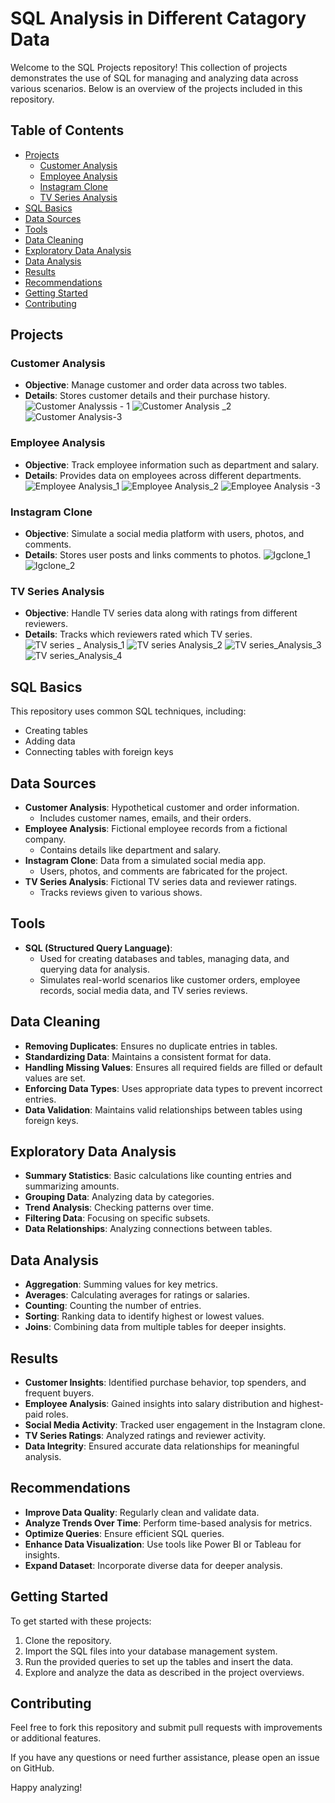 # SQL Analysis in Different Catagory Data

Welcome to the SQL Projects repository! This collection of projects demonstrates the use of SQL for managing and analyzing data across various scenarios. Below is an overview of the projects included in this repository.


## Table of Contents
- [Projects](#projects)
  - [Customer Analysis](#customer-analysis)
  - [Employee Analysis](#employee-analysis)
  - [Instagram Clone](#instagram-clone)
  - [TV Series Analysis](#tv-series-analysis)
- [SQL Basics](#sql-basics)
- [Data Sources](#data-sources)
- [Tools](#tools)
- [Data Cleaning](#data-cleaning)
- [Exploratory Data Analysis](#exploratory-data-analysis)
- [Data Analysis](#data-analysis)
- [Results](#results)
- [Recommendations](#recommendations)
- [Getting Started](#getting-started)
- [Contributing](#contributing)


## Projects

### Customer Analysis
- **Objective**: Manage customer and order data across two tables.
- **Details**: Stores customer details and their purchase history.
![Customer Analyssis - 1](https://github.com/user-attachments/assets/e90be88d-8eb4-4462-84b3-193e4c68b6fa)
![Customer Analysis _2](https://github.com/user-attachments/assets/723a6dfe-425d-4beb-ba5b-9c4bcc7e1f12)
![Customer Analysis-3](https://github.com/user-attachments/assets/c0088ae0-6ab0-4717-a264-a13331ed941b)

### Employee Analysis

- **Objective**: Track employee information such as department and salary.
- **Details**: Provides data on employees across different departments.
![Employee Analysis_1](https://github.com/user-attachments/assets/5af8fa24-82be-4cbd-a81f-b227c5ecc40f)
![Employee Analysis_2](https://github.com/user-attachments/assets/0a6973dd-aac4-44d9-aec5-0fe508c9b9c4)
![Employee Analysis -3](https://github.com/user-attachments/assets/2880a4fe-77b0-46f4-80d7-d5f4a4aa2604)

### Instagram Clone
- **Objective**: Simulate a social media platform with users, photos, and comments.
- **Details**: Stores user posts and links comments to photos.
![Igclone_1](https://github.com/user-attachments/assets/828a2601-459c-472e-b5f1-0d4ec25bca28)
![Igclone_2](https://github.com/user-attachments/assets/a77e628e-4308-44d3-b3f8-e7c28ebd5f11)

### TV Series Analysis
- **Objective**: Handle TV series data along with ratings from different reviewers.
- **Details**: Tracks which reviewers rated which TV series.
![TV series _ Analysis_1](https://github.com/user-attachments/assets/1a6508e6-e9fb-487b-b7a3-f89939b2c777)
![TV series Analysis_2](https://github.com/user-attachments/assets/b4504491-2b95-4932-89ae-ad18cb20a806)
![TV series_Analysis_3](https://github.com/user-attachments/assets/de44d6a7-8a7f-4307-b6d1-807ee2be5df6)
![TV series_Analysis_4](https://github.com/user-attachments/assets/51cf9a97-4d32-408d-b60a-a7f05e89004d)


## SQL Basics

This repository uses common SQL techniques, including:
- Creating tables
- Adding data
- Connecting tables with foreign keys

## Data Sources

- **Customer Analysis**: Hypothetical customer and order information.
  - Includes customer names, emails, and their orders.
- **Employee Analysis**: Fictional employee records from a fictional company.
  - Contains details like department and salary.
- **Instagram Clone**: Data from a simulated social media app.
  - Users, photos, and comments are fabricated for the project.
- **TV Series Analysis**: Fictional TV series data and reviewer ratings.
  - Tracks reviews given to various shows.

## Tools

- **SQL (Structured Query Language)**:
  - Used for creating databases and tables, managing data, and querying data for analysis.
  - Simulates real-world scenarios like customer orders, employee records, social media data, and TV series reviews.

## Data Cleaning

- **Removing Duplicates**: Ensures no duplicate entries in tables.
- **Standardizing Data**: Maintains a consistent format for data.
- **Handling Missing Values**: Ensures all required fields are filled or default values are set.
- **Enforcing Data Types**: Uses appropriate data types to prevent incorrect entries.
- **Data Validation**: Maintains valid relationships between tables using foreign keys.

## Exploratory Data Analysis

- **Summary Statistics**: Basic calculations like counting entries and summarizing amounts.
- **Grouping Data**: Analyzing data by categories.
- **Trend Analysis**: Checking patterns over time.
- **Filtering Data**: Focusing on specific subsets.
- **Data Relationships**: Analyzing connections between tables.

## Data Analysis

- **Aggregation**: Summing values for key metrics.
- **Averages**: Calculating averages for ratings or salaries.
- **Counting**: Counting the number of entries.
- **Sorting**: Ranking data to identify highest or lowest values.
- **Joins**: Combining data from multiple tables for deeper insights.

## Results

- **Customer Insights**: Identified purchase behavior, top spenders, and frequent buyers.
- **Employee Analysis**: Gained insights into salary distribution and highest-paid roles.
- **Social Media Activity**: Tracked user engagement in the Instagram clone.
- **TV Series Ratings**: Analyzed ratings and reviewer activity.
- **Data Integrity**: Ensured accurate data relationships for meaningful analysis.

## Recommendations

- **Improve Data Quality**: Regularly clean and validate data.
- **Analyze Trends Over Time**: Perform time-based analysis for metrics.
- **Optimize Queries**: Ensure efficient SQL queries.
- **Enhance Data Visualization**: Use tools like Power BI or Tableau for insights.
- **Expand Dataset**: Incorporate diverse data for deeper analysis.

## Getting Started

To get started with these projects:
1. Clone the repository.
2. Import the SQL files into your database management system.
3. Run the provided queries to set up the tables and insert the data.
4. Explore and analyze the data as described in the project overviews.

## Contributing

Feel free to fork this repository and submit pull requests with improvements or additional features.


If you have any questions or need further assistance, please open an issue on GitHub.

Happy analyzing!
